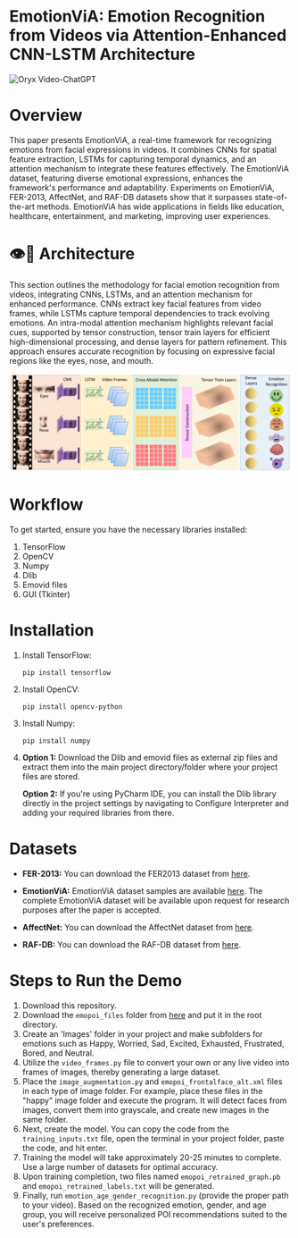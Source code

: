# EmotionViA: Emotion Recognition from Videos via Attention-Enhanced CNN-LSTM Architecture

<img src="https://camo.githubusercontent.com/2722992d519a722218f896d5f5231d49f337aaff4514e78bd59ac935334e916a/68747470733a2f2f692e696d6775722e636f6d2f77617856496d762e706e67" alt="Oryx Video-ChatGPT" data-canonical-src="https://i.imgur.com/waxVImv.png" style="max-width: 100%;">

# Overview

This paper presents EmotionViA, a real-time framework for recognizing emotions from facial expressions in videos. It combines CNNs for spatial feature extraction, LSTMs for capturing temporal dynamics, and an attention mechanism to integrate these features effectively. The EmotionViA dataset, featuring diverse emotional expressions, enhances the framework's performance and adaptability. Experiments on EmotionViA, FER-2013, AffectNet, and RAF-DB datasets show that it surpasses state-of-the-art methods. EmotionViA has wide applications in fields like education, healthcare, entertainment, and marketing, improving user experiences.

# 👁️💬 Architecture

This section outlines the methodology for facial emotion recognition from videos, integrating CNNs, LSTMs, and an attention mechanism for enhanced performance. CNNs extract key facial features from video frames, while LSTMs capture temporal dependencies to track evolving emotions. An intra-modal attention mechanism highlights relevant facial cues, supported by tensor construction, tensor train layers for efficient high-dimensional processing, and dense layers for pattern refinement. This approach ensures accurate recognition by focusing on expressive facial regions like the eyes, nose, and mouth.

<img style="max-width: 100%;" src="https://github.com/rizwanchouhan/emovid/blob/main/resources/architecture.png" alt="EMOPOI Overview">

# Workflow

To get started, ensure you have the necessary libraries installed:

1. TensorFlow
2. OpenCV
3. Numpy
4. Dlib
5. Emovid files
6. GUI (Tkinter)

# Installation

1. Install TensorFlow:
   ```
   pip install tensorflow
   ```

2. Install OpenCV:
   ```
   pip install opencv-python
   ```

3. Install Numpy:
   ```
   pip install numpy
   ```

4. **Option 1:** Download the Dlib and emovid files as external zip files and extract them into the main project directory/folder where your project files are stored.

   **Option 2:** If you're using PyCharm IDE, you can install the Dlib library directly in the project settings by navigating to Configure Interpreter and adding your required libraries from there.

# Datasets

- **FER-2013:** You can download the FER2013 dataset from [here](https://www.kaggle.com/datasets/msambare/fer2013).

- **EmotionViA:** EmotionViA dataset samples are available [here](https://drive.google.com/file/d/1TtJNkrWSFkIMW72-xnpBuRD7LTuxSEal/view?usp=sharing). The complete EmotionViA dataset will be available upon request for research purposes after the paper is accepted.

- **AffectNet:** You can download the AffectNet dataset from [here](http://mohammadmahoor.com/affectnet/).

- **RAF-DB:** You can download the RAF-DB dataset from [here](https://www.kaggle.com/datasets/shuvoalok/raf-db-dataset).

# Steps to Run the Demo

1. Download this repository.
2. Download the `emopoi_files` folder from [here](https://drive.google.com/drive/folders/13aIqYTp4tY5NiusXMcKxyNWiWDp80irP?usp=sharing) and put it in the root directory.
3. Create an 'Images' folder in your project and make subfolders for emotions such as Happy, Worried, Sad, Excited, Exhausted, Frustrated, Bored, and Neutral.
4. Utilize the `video_frames.py` file to convert your own or any live video into frames of images, thereby generating a large dataset.
5. Place the `image_augmentation.py` and `emopoi_frontalface_alt.xml` files in each type of image folder. For example, place these files in the "happy" image folder and execute the program. It will detect faces from images, convert them into grayscale, and create new images in the same folder.
6. Next, create the model. You can copy the code from the `training_inputs.txt` file, open the terminal in your project folder, paste the code, and hit enter.
7. Training the model will take approximately 20-25 minutes to complete. Use a large number of datasets for optimal accuracy.
8. Upon training completion, two files named `emopoi_retrained_graph.pb` and `emopoi_retrained_labels.txt` will be generated.
9. Finally, run `emotion_age_gender_recognition.py` (provide the proper path to your video). Based on the recognized emotion, gender, and age group, you will receive personalized POI recommendations suited to the user's preferences.
